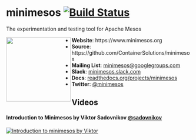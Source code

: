 # minimesos [![Build Status](https://travis-ci.org/ContainerSolutions/minimesos.svg?branch=master)](https://travis-ci.org/ContainerSolutions/minimesos)

The experimentation and testing tool for Apache Mesos

<img align="left" width="175" src="https://github.com/ContainerSolutions/minimesos/raw/master/images/minimesos.png">
<ul>
<li><strong>Website</strong>: https://www.minimesos.org
<li><strong>Source</strong>: https://github.com/ContainerSolutions/minimesos
<li><strong>Mailing List</strong>: <a href="https://groups.google.com/d/forum/minimesos">minimesos@googlegroups.com</a>
<li><strong>Slack</strong>: <a href="https://minimesos.slack.com">minimesos.slack.com</a>
<li><strong>Docs</strong>: <a href="https://readthedocs.org/projects/minimesos">readthedocs.org/projects/minimesos</a>
<li><strong>Twitter</strong>: <a href="https://twitter.com/minimesos">@minimesos</a>
</ul>
</p>

## Videos

#### Introduction to Minimesos by Viktor Sadovnikov [@sadovnikov](https://twitter.com/sadovnikov)

[![Introduction to minimesos by Viktor](https://raw.githubusercontent.com/containersolutions/minimesos/master/docs/images/introduction-to-minimesos-screenshot.jpg)](https://www.youtube.com/watch?v=jVGyz8sCZSU)
